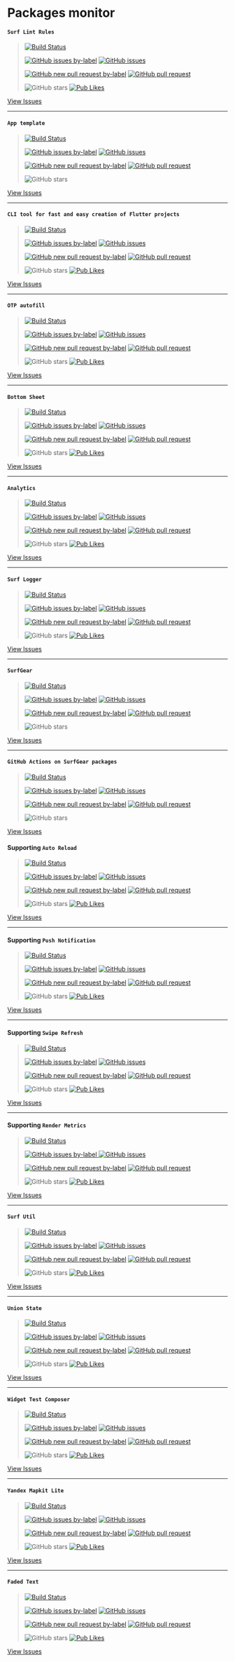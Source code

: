 # Packages monitor

#### `Surf Lint Rules`

> [![Build Status](https://shields.io/github/workflow/status/surfstudio/flutter-surf-lint-rules/Analysis?logo=github&logoColor=white)](https://github.com/surfstudio/flutter-surf-lint-rules)
>
> [![GitHub issues by-label](https://img.shields.io/github/issues-raw/surfstudio/flutter-surf-lint-rules/new%20issues)](https://github.com/surfstudio/flutter-surf-lint-rules/issues?q=is%3Aissue+is%3Aopen+label%3A%22new+issues%22)
> [![GitHub issues](https://img.shields.io/github/issues/surfstudio/flutter-surf-lint-rules)](https://github.com/surfstudio/flutter-surf-lint-rules/issues?q=is%3Aissue+is%3Aopen)
>
> [![GitHub new pull request by-label](https://img.shields.io/github/issues-pr-raw/surfstudio/flutter-surf-lint-rules/new%20pull%20request)](https://github.com/surfstudio/flutter-surf-lint-rules/pulls?q=is%3Apr+is%3Aopen+label%3A%22new+pull+request%22)
> [![GitHub pull request](https://img.shields.io/github/issues-pr/surfstudio/flutter-surf-lint-rules)](https://github.com/surfstudio/flutter-surf-lint-rules/pulls)
>
> ![GitHub stars](https://img.shields.io/github/stars/surfstudio/flutter-surf-lint-rules?style=social)
> [![Pub Likes](https://badgen.net/pub/likes/surf_lint_rules?label=pub%20likes)](https://pub.dev/packages/surf_lint_rules)

[View Issues](https://github.com/surfstudio/flutter-surf-lint-rules/issues)

---

#### `App template`

> [![Build Status](https://shields.io/github/workflow/status/surfstudio/surf-flutter-app-template/Analysis?logo=github&logoColor=white)](https://github.com/surfstudio/surf-flutter-app-template)
>
> [![GitHub issues by-label](https://img.shields.io/github/issues-raw/surfstudio/surf-flutter-app-template/new%20issues)](https://github.com/surfstudio/surf-flutter-app-template/issues?q=is%3Aissue+is%3Aopen+label%3A%22new+issues%22)
> [![GitHub issues](https://img.shields.io/github/issues/surfstudio/surf-flutter-app-template)](https://github.com/surfstudio/surf-flutter-app-template/issues?q=is%3Aissue+is%3Aopen)
>
> [![GitHub new pull request by-label](https://img.shields.io/github/issues-pr-raw/surfstudio/surf-flutter-app-template/new%20pull%20request)](https://github.com/surfstudio/surf-flutter-app-template/pulls?q=is%3Apr+is%3Aopen+label%3A%22new+pull+request%22)
> [![GitHub pull request](https://img.shields.io/github/issues-pr/surfstudio/surf-flutter-app-template)](https://github.com/surfstudio/surf-flutter-app-template/pulls)
>
> ![GitHub stars](https://img.shields.io/github/stars/surfstudio/surf-flutter-app-template?style=social)

[View Issues](https://github.com/surfstudio/surf-flutter-app-template/issues)

---

#### `CLI tool for fast and easy creation of Flutter projects`

> [![Build Status](https://shields.io/github/workflow/status/surfstudio/surf_flutter_starter/Analysis?logo=github&logoColor=white)](https://github.com/surfstudio/surf_flutter_starter)
>
> [![GitHub issues by-label](https://img.shields.io/github/issues-raw/surfstudio/surf_flutter_starter/new%20issues)](https://github.com/surfstudio/surf_flutter_starter/issues?q=is%3Aissue+is%3Aopen+label%3A%22new+issues%22)
> [![GitHub issues](https://img.shields.io/github/issues/surfstudio/surf_flutter_starter)](https://github.com/surfstudio/surf_flutter_starter/issues?q=is%3Aissue+is%3Aopen)
>
> [![GitHub new pull request by-label](https://img.shields.io/github/issues-pr-raw/surfstudio/surf_flutter_starter/new%20pull%20request)](https://github.com/surfstudio/surf_flutter_starter/pulls?q=is%3Apr+is%3Aopen+label%3A%22new+pull+request%22)
> [![GitHub pull request](https://img.shields.io/github/issues-pr/surfstudio/surf_flutter_starter)](https://github.com/surfstudio/surf_flutter_starter/pulls)
>
> ![GitHub stars](https://img.shields.io/github/stars/surfstudio/surf_flutter_starter?style=social)
> [![Pub Likes](https://badgen.net/pub/likes/surf_flutter_starter?label=pub%20likes)](https://pub.dev/packages/surf_flutter_starter)

[View Issues](https://github.com/surfstudio/surf_flutter_starter/issues)

---

#### `OTP autofill`

> [![Build Status](https://shields.io/github/workflow/status/surfstudio/flutter-otp-autofill/Analysis?logo=github&logoColor=white)](https://github.com/surfstudio/flutter-otp-autofill)
>
> [![GitHub issues by-label](https://img.shields.io/github/issues-raw/surfstudio/flutter-otp-autofill/new%20issues)](https://github.com/surfstudio/flutter-otp-autofill/issues?q=is%3Aissue+is%3Aopen+label%3A%22new+issues%22)
> [![GitHub issues](https://img.shields.io/github/issues/surfstudio/flutter-otp-autofill)](https://github.com/surfstudio/flutter-otp-autofill/issues?q=is%3Aissue+is%3Aopen)
>
> [![GitHub new pull request by-label](https://img.shields.io/github/issues-pr-raw/surfstudio/flutter-otp-autofill/new%20pull%20request)](https://github.com/surfstudio/flutter-otp-autofill/pulls?q=is%3Apr+is%3Aopen+label%3A%22new+pull+request%22)
> [![GitHub pull request](https://img.shields.io/github/issues-pr/surfstudio/flutter-otp-autofill)](https://github.com/surfstudio/flutter-otp-autofill/pulls)
>
> ![GitHub stars](https://img.shields.io/github/stars/surfstudio/flutter-otp-autofill?style=social)
> [![Pub Likes](https://badgen.net/pub/likes/otp_autofill?label=pub%20likes)](https://pub.dev/packages/otp_autofill)

[View Issues](https://github.com/surfstudio/flutter-otp-autofill/issues)

---

#### `Bottom Sheet`

> [![Build Status](https://shields.io/github/workflow/status/surfstudio/flutter-bottom-sheet/Analysis?logo=github&logoColor=white)](https://github.com/surfstudio/flutter-bottom-sheet)
>
> [![GitHub issues by-label](https://img.shields.io/github/issues-raw/surfstudio/flutter-bottom-sheet/new%20issues)](https://github.com/surfstudio/flutter-bottom-sheet/issues?q=is%3Aissue+is%3Aopen+label%3A%22new+issues%22)
> [![GitHub issues](https://img.shields.io/github/issues/surfstudio/flutter-bottom-sheet)](https://github.com/surfstudio/flutter-bottom-sheet/issues?q=is%3Aissue+is%3Aopen)
>
> [![GitHub new pull request by-label](https://img.shields.io/github/issues-pr-raw/surfstudio/flutter-bottom-sheet/new%20pull%20request)](https://github.com/surfstudio/flutter-bottom-sheet/pulls?q=is%3Apr+is%3Aopen+label%3A%22new+pull+request%22)
> [![GitHub pull request](https://img.shields.io/github/issues-pr/surfstudio/flutter-bottom-sheet)](https://github.com/surfstudio/flutter-bottom-sheet/pulls)
>
> ![GitHub stars](https://img.shields.io/github/stars/surfstudio/flutter-bottom-sheet?style=social)
> [![Pub Likes](https://badgen.net/pub/likes/bottom_sheet?label=pub%20likes)](https://pub.dev/packages/bottom_sheet)

[View Issues](https://github.com/surfstudio/flutter-bottom-sheet/issues)

---

#### `Analytics`

> [![Build Status](https://shields.io/github/workflow/status/surfstudio/flutter-analytics/Analysis?logo=github&logoColor=white)](https://github.com/surfstudio/flutter-analytics)
>
> [![GitHub issues by-label](https://img.shields.io/github/issues-raw/surfstudio/flutter-analytics/new%20issues)](https://github.com/surfstudio/flutter-analytics/issues?q=is%3Aissue+is%3Aopen+label%3A%22new+issues%22)
> [![GitHub issues](https://img.shields.io/github/issues/surfstudio/flutter-analytics)](https://github.com/surfstudio/flutter-analytics/issues?q=is%3Aissue+is%3Aopen)
>
> [![GitHub new pull request by-label](https://img.shields.io/github/issues-pr-raw/surfstudio/flutter-analytics/new%20pull%20request)](https://github.com/surfstudio/flutter-analytics/pulls?q=is%3Apr+is%3Aopen+label%3A%22new+pull+request%22)
> [![GitHub pull request](https://img.shields.io/github/issues-pr/surfstudio/flutter-analytics)](https://github.com/surfstudio/flutter-analytics/pulls)
>
> ![GitHub stars](https://img.shields.io/github/stars/surfstudio/flutter-analytics?style=social)
> [![Pub Likes](https://badgen.net/pub/likes/analytics?label=pub%20likes)](https://pub.dev/packages/analytics)

[View Issues](https://github.com/surfstudio/flutter-analytics/issues)

---

#### `Surf Logger`

> [![Build Status](https://shields.io/github/workflow/status/surfstudio/flutter-surf-logger/Analysis?logo=github&logoColor=white)](https://github.com/surfstudio/flutter-surf-logger)
>
> [![GitHub issues by-label](https://img.shields.io/github/issues-raw/surfstudio/flutter-surf-logger/new%20issues)](https://github.com/surfstudio/flutter-surf-logger/issues?q=is%3Aissue+is%3Aopen+label%3A%22new+issues%22)
> [![GitHub issues](https://img.shields.io/github/issues/surfstudio/flutter-surf-logger)](https://github.com/surfstudio/flutter-surf-logger/issues?q=is%3Aissue+is%3Aopen)
>
> [![GitHub new pull request by-label](https://img.shields.io/github/issues-pr-raw/surfstudio/flutter-surf-logger/new%20pull%20request)](https://github.com/surfstudio/flutter-surf-logger/pulls?q=is%3Apr+is%3Aopen+label%3A%22new+pull+request%22)
> [![GitHub pull request](https://img.shields.io/github/issues-pr/surfstudio/flutter-surf-logger)](https://github.com/surfstudio/flutter-surf-logger/pulls)
>
> ![GitHub stars](https://img.shields.io/github/stars/surfstudio/flutter-surf-logger?style=social)
> [![Pub Likes](https://badgen.net/pub/likes/surf_logger?label=pub%20likes)](https://pub.dev/packages/surf_logger)

[View Issues](https://github.com/surfstudio/flutter-surf-logger/issues)

---

#### `SurfGear`

> [![Build Status](https://shields.io/github/workflow/status/surfstudio/SurfGear/Analysis?logo=github&logoColor=white)](https://github.com/surfstudio/SurfGear)
>
> [![GitHub issues by-label](https://img.shields.io/github/issues-raw/surfstudio/SurfGear/new%20issues)](https://github.com/surfstudio/SurfGear/issues?q=is%3Aissue+is%3Aopen+label%3A%22new+issues%22)
> [![GitHub issues](https://img.shields.io/github/issues/surfstudio/SurfGear)](https://github.com/surfstudio/SurfGear/issues?q=is%3Aissue+is%3Aopen)
>
> [![GitHub new pull request by-label](https://img.shields.io/github/issues-pr-raw/surfstudio/flutter-bottom-navigation-bar/new%20pull%20request)](https://github.com/surfstudio/SurfGear/pulls?q=is%3Apr+is%3Aopen+label%3A%22new+pull+request%22)
> [![GitHub pull request](https://img.shields.io/github/issues-pr/surfstudio/SurfGear)](https://github.com/surfstudio/SurfGear/pulls)
>
> ![GitHub stars](https://img.shields.io/github/stars/surfstudio/SurfGear?style=social)

[View Issues](https://github.com/surfstudio/SurfGear/issues)

---

#### `GitHub Actions on SurfGear packages`

> [![Build Status](https://shields.io/github/workflow/status/surfstudio/flutter-ci-workflows/Analysis?logo=github&logoColor=white)](https://github.com/surfstudio/flutter-ci-workflows)
>
> [![GitHub issues by-label](https://img.shields.io/github/issues-raw/surfstudio/flutter-ci-workflows/new%20issues)](https://github.com/surfstudio/flutter-ci-workflows/issues?q=is%3Aissue+is%3Aopen+label%3A%22new+issues%22)
> [![GitHub issues](https://img.shields.io/github/issues/surfstudio/flutter-ci-workflows)](https://github.com/surfstudio/flutter-ci-workflows/issues?q=is%3Aissue+is%3Aopen)
>
> [![GitHub new pull request by-label](https://img.shields.io/github/issues-pr-raw/surfstudio/flutter-bottom-navigation-bar/new%20pull%20request)](https://github.com/surfstudio/flutter-ci-workflows/pulls?q=is%3Apr+is%3Aopen+label%3A%22new+pull+request%22)
> [![GitHub pull request](https://img.shields.io/github/issues-pr/surfstudio/flutter-ci-workflows)](https://github.com/surfstudio/flutter-ci-workflows/pulls)
>
> ![GitHub stars](https://img.shields.io/github/stars/surfstudio/flutter-ci-workflows?style=social)

[View Issues](https://github.com/surfstudio/flutter-ci-workflows/issues)

#### Supporting `Auto Reload`

> [![Build Status](https://shields.io/github/workflow/status/surfstudio/flutter-auto-reload/Analysis?logo=github&logoColor=white)](https://github.com/surfstudio/flutter-auto-reload)
>
> [![GitHub issues by-label](https://img.shields.io/github/issues-raw/surfstudio/flutter-auto-reload/new%20issues)](https://github.com/surfstudio/flutter-auto-reload/issues?q=is%3Aissue+is%3Aopen+label%3A%22new+issues%22)
> [![GitHub issues](https://img.shields.io/github/issues/surfstudio/flutter-auto-reload)](https://github.com/surfstudio/flutter-auto-reload/issues?q=is%3Aissue+is%3Aopen)
>
> [![GitHub new pull request by-label](https://img.shields.io/github/issues-pr-raw/surfstudio/flutter-bottom-navigation-bar/new%20pull%20request)](https://github.com/surfstudio/flutter-auto-reload/pulls?q=is%3Apr+is%3Aopen+label%3A%22new+pull+request%22)
> [![GitHub pull request](https://img.shields.io/github/issues-pr/surfstudio/flutter-auto-reload)](https://github.com/surfstudio/flutter-auto-reload/pulls)
>
> ![GitHub stars](https://img.shields.io/github/stars/surfstudio/flutter-auto-reload?style=social)
> [![Pub Likes](https://badgen.net/pub/likes/auto_reload?label=pub%20likes)](https://pub.dev/packages/auto_reload)

[View Issues](https://github.com/surfstudio/flutter-auto-reload/issues)

---

#### Supporting `Push Notification`

> [![Build Status](https://shields.io/github/workflow/status/surfstudio/flutter-push-notification/Analysis?logo=github&logoColor=white)](https://github.com/surfstudio/flutter-push-notification)
>
> [![GitHub issues by-label](https://img.shields.io/github/issues-raw/surfstudio/flutter-push-notification/new%20issues)](https://github.com/surfstudio/flutter-push-notification/issues?q=is%3Aissue+is%3Aopen+label%3A%22new+issues%22)
> [![GitHub issues](https://img.shields.io/github/issues/surfstudio/flutter-push-notification)](https://github.com/surfstudio/flutter-push-notification/issues?q=is%3Aissue+is%3Aopen)
>
> [![GitHub new pull request by-label](https://img.shields.io/github/issues-pr-raw/surfstudio/flutter-push-notification/new%20pull%20request)](https://github.com/surfstudio/flutter-push-notification/pulls?q=is%3Apr+is%3Aopen+label%3A%22new+pull+request%22)
> [![GitHub pull request](https://img.shields.io/github/issues-pr/surfstudio/flutter-push-notification)](https://github.com/surfstudio/flutter-push-notification/pulls)
>
> ![GitHub stars](https://img.shields.io/github/stars/surfstudio/flutter-push-notification?style=social)
> [![Pub Likes](https://badgen.net/pub/likes/push_notification?label=pub%20likes)](https://pub.dev/packages/push_notification)

[View Issues](https://github.com/surfstudio/flutter-push-notification/issues)

---

#### Supporting `Swipe Refresh`

> [![Build Status](https://shields.io/github/workflow/status/surfstudio/flutter-swipe-refresh/Analysis?logo=github&logoColor=white)](https://github.com/surfstudio/flutter-swipe-refresh)
>
> [![GitHub issues by-label](https://img.shields.io/github/issues-raw/surfstudio/flutter-swipe-refresh/new%20issues)](https://github.com/surfstudio/flutter-swipe-refresh/issues?q=is%3Aissue+is%3Aopen+label%3A%22new+issues%22)
> [![GitHub issues](https://img.shields.io/github/issues/surfstudio/flutter-swipe-refresh)](https://github.com/surfstudio/flutter-swipe-refresh/issues?q=is%3Aissue+is%3Aopen)
>
> [![GitHub new pull request by-label](https://img.shields.io/github/issues-pr-raw/surfstudio/flutter-swipe-refresh/new%20pull%20request)](https://github.com/surfstudio/flutter-swipe-refresh/pulls?q=is%3Apr+is%3Aopen+label%3A%22new+pull+request%22)
> [![GitHub pull request](https://img.shields.io/github/issues-pr/surfstudio/flutter-swipe-refresh)](https://github.com/surfstudio/flutter-swipe-refresh/pulls)
>
> ![GitHub stars](https://img.shields.io/github/stars/surfstudio/flutter-swipe-refresh?style=social)
> [![Pub Likes](https://badgen.net/pub/likes/swipe_refresh?label=pub%20likes)](https://pub.dev/packages/swipe_refresh)

[View Issues](https://github.com/surfstudio/flutter-swipe-refresh/issues)

---

#### Supporting `Render Metrics`

> [![Build Status](https://shields.io/github/workflow/status/surfstudio/flutter-render-metrics/Analysis?logo=github&logoColor=white)](https://github.com/surfstudio/flutter-render-metrics)
>
> [![GitHub issues by-label](https://img.shields.io/github/issues-raw/surfstudio/flutter-render-metrics/new%20issues) ](https://github.com/surfstudio/flutter-render-metrics/issues?q=is%3Aissue+is%3Aopen+label%3A%22new+issues%22)
> [![GitHub issues](https://img.shields.io/github/issues/surfstudio/flutter-render-metrics)](https://github.com/surfstudio/flutter-render-metrics/issues?q=is%3Aissue+is%3Aopen)
>
> [![GitHub new pull request by-label](https://img.shields.io/github/issues-pr-raw/surfstudio/flutter-render-metrics/new%20pull%20request)](https://github.com/surfstudio/flutter-render-metrics/pulls?q=is%3Apr+is%3Aopen+label%3A%22new+pull+request%22)
> [![GitHub pull request](https://img.shields.io/github/issues-pr/surfstudio/flutter-render-metrics)](https://github.com/surfstudio/flutter-render-metrics/pulls)
>
> ![GitHub stars](https://img.shields.io/github/stars/surfstudio/flutter-render-metrics?style=social)
> [![Pub Likes](https://badgen.net/pub/likes/render_metrics?label=pub%20likes)](https://pub.dev/packages/render_metrics)

[View Issues](https://github.com/surfstudio/flutter-render-metrics/issues)

---

#### `Surf Util`

> [![Build Status](https://shields.io/github/workflow/status/surfstudio/flutter-surf-util/Analysis?logo=github&logoColor=white)](https://github.com/surfstudio/flutter-surf-util)
>
> [![GitHub issues by-label](https://img.shields.io/github/issues-raw/surfstudio/flutter-surf-util/new%20issues)](https://github.com/surfstudio/flutter-surf-util/issues?q=is%3Aissue+is%3Aopen+label%3A%22new+issues%22)
> [![GitHub issues](https://img.shields.io/github/issues/surfstudio/flutter-surf-util)](https://github.com/surfstudio/flutter-surf-util/issues?q=is%3Aissue+is%3Aopen)
>
> [![GitHub new pull request by-label](https://img.shields.io/github/issues-pr-raw/surfstudio/flutter-surf-util/new%20pull%20request)](https://github.com/surfstudio/flutter-surf-util/pulls?q=is%3Apr+is%3Aopen+label%3A%22new+pull+request%22)
> [![GitHub pull request](https://img.shields.io/github/issues-pr/surfstudio/flutter-surf-util)](https://github.com/surfstudio/flutter-surf-util/pulls)
>
> ![GitHub stars](https://img.shields.io/github/stars/surfstudio/flutter-surf-util?style=social)
> [![Pub Likes](https://badgen.net/pub/likes/surf_util?label=pub%20likes)](https://pub.dev/packages/surf_util)

[View Issues](https://github.com/surfstudio/flutter-surf-util/issues)

---

#### `Union State`

> [![Build Status](https://shields.io/github/actions/workflow/status/surfstudio/flutter-union-state/workflow.yaml?logo=github&logoColor=white)](https://github.com/surfstudio/flutter-union-state)
>
> [![GitHub issues by-label](https://img.shields.io/github/issues-raw/surfstudio/flutter-union-state/new%20issues)](https://github.com/surfstudio/flutter-union-state/issues?q=is%3Aissue+is%3Aopen+label%3A%22new+issues%22)
> [![GitHub issues](https://img.shields.io/github/issues/surfstudio/flutter-union-state)](https://github.com/surfstudio/flutter-union-state/issues?q=is%3Aissue+is%3Aopen)
>
> [![GitHub new pull request by-label](https://img.shields.io/github/issues-pr-raw/surfstudio/flutter-union-state/new%20pull%20request)](https://github.com/surfstudio/flutter-union-state/pulls?q=is%3Apr+is%3Aopen+label%3A%22new+pull+request%22)
> [![GitHub pull request](https://img.shields.io/github/issues-pr/surfstudio/flutter-union-state)](https://github.com/surfstudio/flutter-union-state/pulls)
>
> ![GitHub stars](https://img.shields.io/github/stars/surfstudio/flutter-union-state?style=social)
> [![Pub Likes](https://badgen.net/pub/likes/union_state?label=pub%20likes)](https://pub.dev/packages/union_state)

[View Issues](https://github.com/surfstudio/flutter-union-state/issues)

---

#### `Widget Test Composer`

> [![Build Status](https://shields.io/github/actions/workflow/status/surfstudio/flutter-surf-widget-test-composer/workflow.yaml?logo=github&logoColor=white)](https://github.com/surfstudio/flutter-surf-widget-test-composer)
>
> [![GitHub issues by-label](https://img.shields.io/github/issues-raw/surfstudio/flutter-surf-widget-test-composer/new%20issues)](https://github.com/surfstudio/flutter-surf-widget-test-composer/issues?q=is%3Aissue+is%3Aopen+label%3A%22new+issues%22)
> [![GitHub issues](https://img.shields.io/github/issues/surfstudio/flutter-surf-widget-test-composer)](https://github.com/surfstudio/flutter-surf-widget-test-composer/issues?q=is%3Aissue+is%3Aopen)
>
> [![GitHub new pull request by-label](https://img.shields.io/github/issues-pr-raw/surfstudio/flutter-surf-widget-test-composer/new%20pull%20request)](https://github.com/surfstudio/flutter-surf-widget-test-composer/pulls?q=is%3Apr+is%3Aopen+label%3A%22new+pull+request%22)
> [![GitHub pull request](https://img.shields.io/github/issues-pr/surfstudio/flutter-surf-widget-test-composer)](https://github.com/surfstudio/flutter-surf-widget-test-composer/pulls)
>
> ![GitHub stars](https://img.shields.io/github/stars/surfstudio/flutter-surf-widget-test-composer?style=social)
> [![Pub Likes](https://badgen.net/pub/likes/surf_widget_test_composer?label=pub%20likes)](https://pub.dev/packages/surf_widget_test_composer)

[View Issues](https://github.com/surfstudio/flutter-surf-widget-test-composer/issues)

---

#### `Yandex Mapkit Lite`

> [![Build Status](https://shields.io/github/actions/workflow/status/surfstudio/yandex-mapkit-lite-flutter/workflow.yaml?logo=github&logoColor=white)](https://github.com/surfstudio/yandex-mapkit-lite-flutter)
>
> [![GitHub issues by-label](https://img.shields.io/github/issues-raw/surfstudio/yandex-mapkit-lite-flutter/new%20issues)](https://github.com/surfstudio/yandex-mapkit-lite-flutter/issues?q=is%3Aissue+is%3Aopen+label%3A%22new+issues%22)
> [![GitHub issues](https://img.shields.io/github/issues/surfstudio/yandex-mapkit-lite-flutter)](https://github.com/surfstudio/yandex-mapkit-lite-flutter/issues?q=is%3Aissue+is%3Aopen)
>
> [![GitHub new pull request by-label](https://img.shields.io/github/issues-pr-raw/surfstudio/yandex-mapkit-lite-flutter/new%20pull%20request)](https://github.com/surfstudio/yandex-mapkit-lite-flutter/pulls?q=is%3Apr+is%3Aopen+label%3A%22new+pull+request%22)
> [![GitHub pull request](https://img.shields.io/github/issues-pr/surfstudio/yandex-mapkit-lite-flutter)](https://github.com/surfstudio/yandex-mapkit-lite-flutter/pulls)
>
> ![GitHub stars](https://img.shields.io/github/stars/surfstudio/yandex-mapkit-lite-flutter?style=social)
> [![Pub Likes](https://badgen.net/pub/likes/yandex_mapkit_lite?label=pub%20likes)](https://pub.dev/packages/yandex_mapkit_lite)

[View Issues](https://github.com/surfstudio/yandex-mapkit-lite-flutter/issues)

---

#### `Faded Text`

> [![Build Status](https://shields.io/github/actions/workflow/status/surfstudio/surf-flutter-faded-text/workflow.yaml?logo=github&logoColor=white)](https://github.com/surfstudio/surf-flutter-faded-text)
>
> [![GitHub issues by-label](https://img.shields.io/github/issues-raw/surfstudio/surf-flutter-faded-text/new%20issues)](https://github.com/surfstudio/surf-flutter-faded-text/issues?q=is%3Aissue+is%3Aopen+label%3A%22new+issues%22)
> [![GitHub issues](https://img.shields.io/github/issues/surfstudio/surf-flutter-faded-text)](https://github.com/surfstudio/surf-flutter-faded-text/issues?q=is%3Aissue+is%3Aopen)
>
> [![GitHub new pull request by-label](https://img.shields.io/github/issues-pr-raw/surfstudio/surf-flutter-faded-text/new%20pull%20request)](https://github.com/surfstudio/surf-flutter-faded-text/pulls?q=is%3Apr+is%3Aopen+label%3A%22new+pull+request%22)
> [![GitHub pull request](https://img.shields.io/github/issues-pr/surfstudio/surf-flutter-faded-text)](https://github.com/surfstudio/surf-flutter-faded-text/pulls)
>
> ![GitHub stars](https://img.shields.io/github/stars/surfstudio/surf-flutter-faded-text?style=social)
> [![Pub Likes](https://badgen.net/pub/likes/faded_text?label=pub%20likes)](https://pub.dev/packages/faded_text)

[View Issues](https://github.com/surfstudio/surf-flutter-faded-text/issues)
